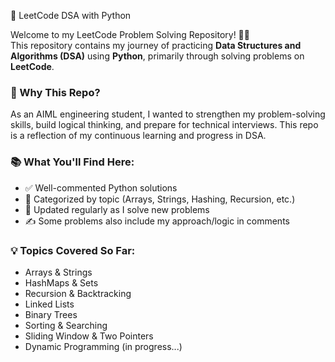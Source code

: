 🧠 LeetCode DSA with Python

Welcome to my LeetCode Problem Solving Repository! 👩‍💻  
This repository contains my journey of practicing **Data Structures and Algorithms (DSA)** using **Python**, primarily through solving problems on **LeetCode**.

### 🚀 Why This Repo?

As an AIML engineering student, I wanted to strengthen my problem-solving skills, build logical thinking, and prepare for technical interviews. This repo is a reflection of my continuous learning and progress in DSA.

### 📚 What You'll Find Here:
- ✅ Well-commented Python solutions
- 🧩 Categorized by topic (Arrays, Strings, Hashing, Recursion, etc.)
- 🔄 Updated regularly as I solve new problems
- ✍️ Some problems also include my approach/logic in comments

### 💡 Topics Covered So Far:
- Arrays & Strings
- HashMaps & Sets
- Recursion & Backtracking
- Linked Lists
- Binary Trees
- Sorting & Searching
- Sliding Window & Two Pointers
- Dynamic Programming (in progress...)
